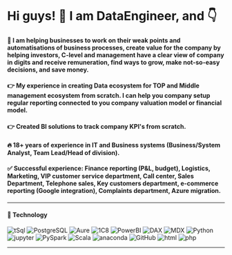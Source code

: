 # Hi guys! 🤝 I am DataEngineer, and 👇

#### 👋 I am helping businesses to work on their weak points and automatisations of business processes, create value for the company by helping investors, C-level and management have a clear view of company in digits and receive remuneration, find ways to grow, make not-so-easy decisions, and save money.

#### 👉 My experience in creating Data ecosystem for TOP and Middle management ecosystem from scratch. I can help you company setup regular reporting connected to you company valuation model or financial model.

#### 👉 Created BI solutions to track company KPI's from scratch.

#### 🔥 18+ years of experience in IT and Business systems (Business/System Analyst, Team Lead/Head of division).

#### ✅ Successful experience: Finance reporting (P&L, budget), Logistics, Marketing, VIP customer service department, Call center, Sales Department, Telephone sales, Key customers department, e-commerce reporting (Google integration), Complaints department, Azure migration.
___

#### 💾 Technology
![tSql](https://img.shields.io/badge/-tSQL-090909?style=for-the-badge&logo=microsoft&Color=47C5FB)
![PostgreSQL](https://img.shields.io/badge/-PostgreSQL-090909?style=for-the-badge&logo=PostgreSQL&Color=47C5FB)
![Aure](https://img.shields.io/badge/-Azure-090909?style=for-the-badge&logo=azure&Color=47C5FB)
![1C8](https://img.shields.io/badge/-1C8-090909?style=for-the-badge&logo=1C8&Color=47C5FB)
![PowerBI](https://img.shields.io/badge/-PowerBI-090909?style=for-the-badge&logo=PowerBI&Color=47C5FB)
![DAX](https://img.shields.io/badge/-DAX-090909?style=for-the-badge&logo=DAX&Color=47C5FB)
![MDX](https://img.shields.io/badge/-MDX-090909?style=for-the-badge&logo=MDX&Color=47C5FB)
![Python](https://img.shields.io/badge/-Python-090909?style=for-the-badge&logo=Python&Color=47C5FB)
![jupyter](https://img.shields.io/badge/-Jupyter-090909?style=for-the-badge&logo=jupyter&Color=47C5FB)
![PySpark](https://img.shields.io/badge/-PySpark-090909?style=for-the-badge&logo=PySpark&Color=47C5FB)
![Scala](https://img.shields.io/badge/-Scala-090909?style=for-the-badge&logo=Scala&Color=47C5FB)
![anaconda](https://img.shields.io/badge/-anaconda-090909?style=for-the-badge&logo=anaconda&Color=47C5FB)
![GitHub](https://img.shields.io/badge/-GitHub-090909?style=for-the-badge&logo=GitHub&Color=47C5FB)
![html](https://img.shields.io/badge/-html-090909?style=for-the-badge&logo=html&Color=47C5FB)
![php](https://img.shields.io/badge/-php-090909?style=for-the-badge&logo=php&Color=47C5FB)
___

<!--

**mikhayluk/mikhayluk** is a ✨ _special_ ✨ repository because its `README.md` (this file) appears on your GitHub profile.

Here are some ideas to get you started:

- 🔭 I’m currently working on ...
- 🌱 I’m currently learning ...
- 👯 I’m looking to collaborate on ...
- 🤔 I’m looking for help with ...
- 💬 Ask me about ...
- 📫 How to reach me: ...
- 😄 Pronouns: ...
- ⚡ Fun fact: ...
-->
